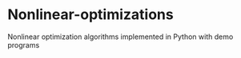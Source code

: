 # Nonlinear-optimizations

Nonlinear optimization algorithms implemented in Python with demo programs


